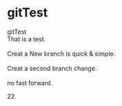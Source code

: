 # gitTest
gitTest
<br>That is a test.</br>
<br>Creat a New branch is quick & simple.</br>
<br>Creat a second branch change.</br>
<br>no fast forward.</br>

22